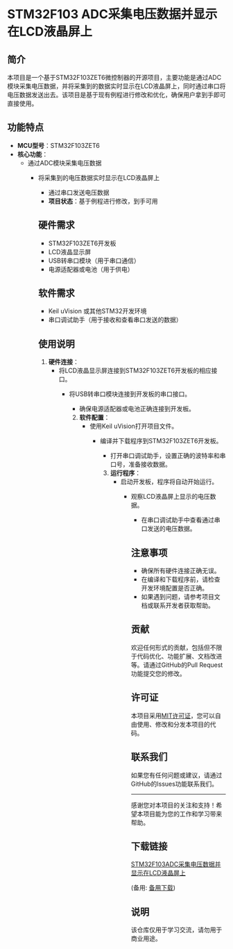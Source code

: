 # STM32F103 ADC采集电压数据并显示在LCD液晶屏上

## 简介

本项目是一个基于STM32F103ZET6微控制器的开源项目，主要功能是通过ADC模块采集电压数据，并将采集到的数据实时显示在LCD液晶屏上，同时通过串口将电压数据发送出去。该项目是基于现有例程进行修改和优化，确保用户拿到手即可直接使用。

## 功能特点

- **MCU型号**：STM32F103ZET6
- **核心功能**：
  - 通过ADC模块采集电压数据
    - 将采集到的电压数据实时显示在LCD液晶屏上
      - 通过串口发送电压数据
      - **项目状态**：基于例程进行修改，到手可用

      ## 硬件需求

      - STM32F103ZET6开发板
      - LCD液晶显示屏
      - USB转串口模块（用于串口通信）
      - 电源适配器或电池（用于供电）

      ## 软件需求

      - Keil uVision 或其他STM32开发环境
      - 串口调试助手（用于接收和查看串口发送的数据）

      ## 使用说明

      1. **硬件连接**：
         - 将LCD液晶显示屏连接到STM32F103ZET6开发板的相应接口。
            - 将USB转串口模块连接到开发板的串口接口。
               - 确保电源适配器或电池正确连接到开发板。

               2. **软件配置**：
                  - 使用Keil uVision打开项目文件。
                     - 编译并下载程序到STM32F103ZET6开发板。
                        - 打开串口调试助手，设置正确的波特率和串口号，准备接收数据。

                        3. **运行程序**：
                           - 启动开发板，程序将自动开始运行。
                              - 观察LCD液晶屏上显示的电压数据。
                                 - 在串口调试助手中查看通过串口发送的电压数据。

                                 ## 注意事项

                                 - 确保所有硬件连接正确无误。
                                 - 在编译和下载程序前，请检查开发环境配置是否正确。
                                 - 如果遇到问题，请参考项目文档或联系开发者获取帮助。

                                 ## 贡献

                                 欢迎任何形式的贡献，包括但不限于代码优化、功能扩展、文档改进等。请通过GitHub的Pull Request功能提交您的修改。

                                 ## 许可证

                                 本项目采用[MIT许可证](LICENSE)，您可以自由使用、修改和分发本项目的代码。

                                 ## 联系我们

                                 如果您有任何问题或建议，请通过GitHub的Issues功能联系我们。

                                 ---

                                 感谢您对本项目的关注和支持！希望本项目能为您的工作和学习带来帮助。

                                 ## 下载链接
                                 [STM32F103ADC采集电压数据并显示在LCD液晶屏上](https://pan.quark.cn/s/157c323d1ec9) 

                                 (备用: [备用下载](https://pan.baidu.com/s/1jCda07TTrjFXBGMZCsOy1w?pwd=1234))

                                 ## 说明

                                 该仓库仅用于学习交流，请勿用于商业用途。
